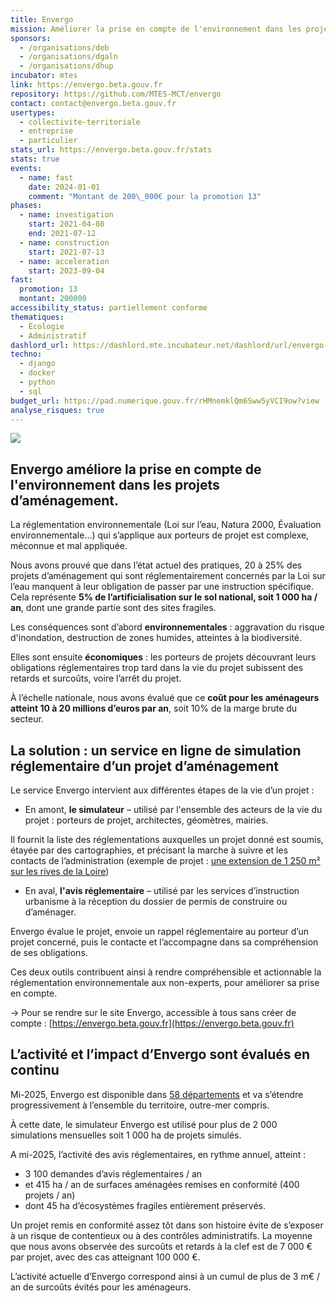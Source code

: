 ```yaml
---
title: Envergo
mission: Améliorer la prise en compte de l'environnement dans les projets d'aménagement
sponsors:
  - /organisations/deb
  - /organisations/dgaln
  - /organisations/dhup
incubator: mtes
link: https://envergo.beta.gouv.fr
repository: https://github.com/MTES-MCT/envergo
contact: contact@envergo.beta.gouv.fr
usertypes:
  - collectivite-territoriale
  - entreprise
  - particulier
stats_url: https://envergo.beta.gouv.fr/stats
stats: true
events:
  - name: fast
    date: 2024-01-01
    comment: "Montant de 200\_000€ pour la promotion 13"
phases:
  - name: investigation
    start: 2021-04-08
    end: 2021-07-12
  - name: construction
    start: 2021-07-13
  - name: acceleration
    start: 2023-09-04
fast:
  promotion: 13
  montant: 200000
accessibility_status: partiellement conforme
thematiques:
  - Écologie
  - Administratif
dashlord_url: https://dashlord.mte.incubateur.net/dashlord/url/envergo-beta-gouv-fr/
techno:
  - django
  - docker
  - python
  - sql
budget_url: https://pad.numerique.gouv.fr/rHMnemklQm6Sww5yVCI9ow?view
analyse_risques: true
---
```

![](/img/netlifycms/envergo.jpg)

## Envergo améliore la prise en compte de l'environnement dans les projets d’aménagement.

La réglementation environnementale (Loi sur l’eau, Natura 2000, Évaluation environnementale…) qui s’applique aux porteurs de projet est complexe, méconnue et mal appliquée.

Nous avons prouvé que dans l’état actuel des pratiques, 20 à 25% des projets d’aménagement qui sont réglementairement concernés par la Loi sur l’eau manquent à leur obligation de passer par une instruction spécifique. Cela représente **5% de l’artificialisation sur le sol national, soit 1 000 ha / an**, dont une grande partie sont des sites fragiles.

Les conséquences sont d’abord **environnementales** : aggravation du risque d'inondation, destruction de zones humides, atteintes à la biodiversité. 

Elles sont ensuite **économiques** : les porteurs de projets découvrant leurs obligations réglementaires trop tard dans la vie du projet subissent des retards et surcoûts, voire l’arrêt du projet. 

À l’échelle nationale, nous avons évalué que ce **coût pour les aménageurs atteint 10 à 20 millions d’euros par an**, soit 10% de la marge brute du secteur.


## La solution : un service en ligne de simulation réglementaire d’un projet d’aménagement

Le service Envergo intervient aux différentes étapes de la vie d’un projet :

* En amont, **le simulateur** – utilisé par l'ensemble des acteurs de la vie du projet : porteurs de projet, architectes, géomètres, mairies.

Il fournit la liste des réglementations auxquelles un projet donné est soumis, étayée par des cartographies, et précisant la marche à suivre et les contacts de l’administration (exemple de projet : [une extension de 1 250 m² sur les rives de la Loire](https://envergo.beta.gouv.fr/simulateur/resultat/?created_surface=1250&final_surface=2250&lng=-1.83425&lat=47.20490&autorisation_urba=pc))

* En aval, **l'avis réglementaire** – utilisé par les services d’instruction urbanisme à la réception du dossier de permis de construire ou d’aménager.

Envergo évalue le projet, envoie un rappel réglementaire au porteur d’un projet concerné, puis le contacte et l’accompagne dans sa compréhension de ses obligations.

Ces deux outils contribuent ainsi à rendre compréhensible et actionnable la réglementation environnementale aux non-experts, pour améliorer sa prise en compte.

→ Pour se rendre sur le site Envergo, accessible à tous sans créer de compte : [https://envergo.beta.gouv.fr](https://envergo.beta.gouv.fr)

## L’activité et l’impact d’Envergo sont évalués en continu

Mi-2025, Envergo est disponible dans [58 départements](https://envergo.beta.gouv.fr/foire-aux-questions/departments-disponibles/) et va s’étendre progressivement à l’ensemble du territoire, outre-mer compris.

À cette date, le simulateur Envergo est utilisé pour plus de 2 000 simulations mensuelles soit 1 000 ha de projets simulés.

A mi-2025, l’activité des avis réglementaires, en rythme annuel, atteint :
- 3 100 demandes d’avis réglementaires / an
- et 415 ha / an de surfaces aménagées remises en conformité (400 projets / an)
- dont 45 ha d’écosystèmes fragiles entièrement préservés.

Un projet remis en conformité assez tôt dans son histoire évite de s’exposer à un risque de contentieux ou à des contrôles administratifs. La moyenne que nous avons observée des surcoûts et retards à la clef est de 7 000 € par projet, avec des cas atteignant 100 000 €.

L’activité actuelle d’Envergo correspond ainsi à un cumul de plus de 3 m€ / an de surcoûts évités pour les aménageurs.
